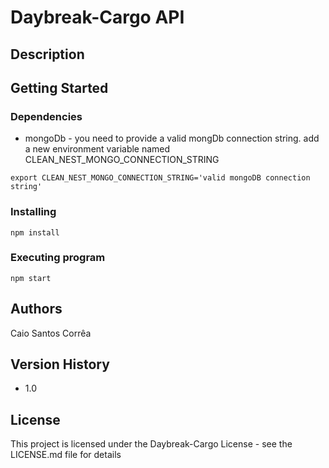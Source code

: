 # Daybreak-Cargo API
## Description

## Getting Started
### Dependencies
* mongoDb - you need to provide a valid mongDb connection string.
add a new environment variable named CLEAN_NEST_MONGO_CONNECTION_STRING
```
export CLEAN_NEST_MONGO_CONNECTION_STRING='valid mongoDB connection string' 
```
### Installing
```
npm install
```
### Executing program

```
npm start
```
## Authors
Caio Santos Corrêa
## Version History
* 1.0
## License
This project is licensed under the Daybreak-Cargo License - see the LICENSE.md file for details
